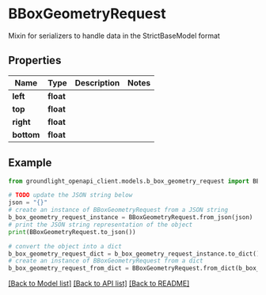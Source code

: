 # BBoxGeometryRequest

Mixin for serializers to handle data in the StrictBaseModel format

## Properties

Name | Type | Description | Notes
------------ | ------------- | ------------- | -------------
**left** | **float** |  | 
**top** | **float** |  | 
**right** | **float** |  | 
**bottom** | **float** |  | 

## Example

```python
from groundlight_openapi_client.models.b_box_geometry_request import BBoxGeometryRequest

# TODO update the JSON string below
json = "{}"
# create an instance of BBoxGeometryRequest from a JSON string
b_box_geometry_request_instance = BBoxGeometryRequest.from_json(json)
# print the JSON string representation of the object
print(BBoxGeometryRequest.to_json())

# convert the object into a dict
b_box_geometry_request_dict = b_box_geometry_request_instance.to_dict()
# create an instance of BBoxGeometryRequest from a dict
b_box_geometry_request_from_dict = BBoxGeometryRequest.from_dict(b_box_geometry_request_dict)
```
[[Back to Model list]](../README.md#documentation-for-models) [[Back to API list]](../README.md#documentation-for-api-endpoints) [[Back to README]](../README.md)


